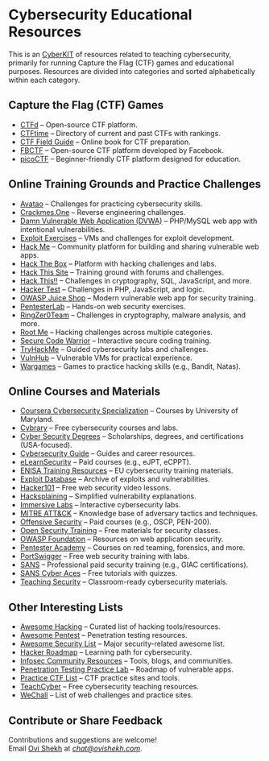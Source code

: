 Cybersecurity Educational Resources
==========================

This is an [CyberKIT](https://github.com/ovishkh) of resources related to teaching cybersecurity, primarily for running Capture the Flag (CTF) games and educational purposes. Resources are divided into categories and sorted alphabetically within each category.

## Capture the Flag (CTF) Games

* [CTFd](https://ctfd.io/) – Open-source CTF platform.
* [CTFtime](https://ctftime.org/) – Directory of current and past CTFs with rankings.
* [CTF Field Guide](https://trailofbits.github.io/ctf/) – Online book for CTF preparation.
* [FBCTF](https://github.com/facebook/fbctf) – Open-source CTF platform developed by Facebook.
* [picoCTF](https://picoctf.org/) – Beginner-friendly CTF platform designed for education.

## Online Training Grounds and Practice Challenges

* [Avatao](https://avatao.com/) – Challenges for practicing cybersecurity skills.
* [Crackmes.One](https://crackmes.one/) – Reverse engineering challenges.
* [Damn Vulnerable Web Application (DVWA)](http://www.dvwa.co.uk/) – PHP/MySQL web app with intentional vulnerabilities.
* [Exploit Exercises](https://exploit-exercises.com/) – VMs and challenges for exploit development.
* [Hack Me](https://hack.me/) – Community platform for building and sharing vulnerable web apps.
* [Hack The Box](https://www.hackthebox.eu/) – Platform with hacking challenges and labs.
* [Hack This Site](https://www.hackthissite.org/) – Training ground with forums and challenges.
* [Hack This!!](https://www.hackthis.co.uk/) – Challenges in cryptography, SQL, JavaScript, and more.
* [Hacker Test](http://www.hackertest.net/) – Challenges in PHP, JavaScript, and logic.
* [OWASP Juice Shop](https://owasp.org/www-project-juice-shop/) – Modern vulnerable web app for security training.
* [PentesterLab](https://pentesterlab.com/) – Hands-on web security exercises.
* [RingZer0Team](https://ringzer0team.com/) – Challenges in cryptography, malware analysis, and more.
* [Root Me](https://www.root-me.org) – Hacking challenges across multiple categories.
* [Secure Code Warrior](https://portal.securecodewarrior.com/#/intro-splash) – Interactive secure coding training.
* [TryHackMe](https://tryhackme.com/) – Guided cybersecurity labs and challenges.
* [VulnHub](https://www.vulnhub.com/) – Vulnerable VMs for practical experience.
* [Wargames](http://overthewire.org/wargames/) – Games to practice hacking skills (e.g., Bandit, Natas).

## Online Courses and Materials

* [Coursera Cybersecurity Specialization](https://www.coursera.org/specializations/cybersecurity) – Courses by University of Maryland.
* [Cybrary](https://www.cybrary.it/) – Free cybersecurity courses and labs.
* [Cyber Security Degrees](https://cybersecuritydegrees.org/) – Scholarships, degrees, and certifications (USA-focused).
* [Cybersecurity Guide](https://cybersecurityguide.org/) – Guides and career resources.
* [eLearnSecurity](https://www.elearnsecurity.com/) – Paid courses (e.g., eJPT, eCPPT).
* [ENISA Training Resources](https://www.enisa.europa.eu/topics/trainings-for-cybersecurity-specialists/online-training-material) – EU cybersecurity training materials.
* [Exploit Database](https://www.exploit-db.com/) – Archive of exploits and vulnerabilities.
* [Hacker101](https://www.hacker101.com/) – Free web security video lessons.
* [Hacksplaining](https://www.hacksplaining.com/lessons) – Simplified vulnerability explanations.
* [Immersive Labs](https://www.immersivelabs.com/) – Interactive cybersecurity labs.
* [MITRE ATT&CK](https://attack.mitre.org/) – Knowledge base of adversary tactics and techniques.
* [Offensive Security](https://www.offensive-security.com/) – Paid courses (e.g., OSCP, PEN-200).
* [Open Security Training](http://www.opensecuritytraining.info/) – Free materials for security classes.
* [OWASP Foundation](https://owasp.org/) – Resources on web application security.
* [Pentester Academy](https://www.pentesteracademy.com/) – Courses on red teaming, forensics, and more.
* [PortSwigger](https://portswigger.net/web-security) – Free web security training with labs.
* [SANS](https://www.sans.org/) – Professional paid security training (e.g., GIAC certifications).
* [SANS Cyber Aces](https://tutorials.cyberaces.org/) – Free tutorials with quizzes.
* [Teaching Security](https://teachingsecurity.org/) – Classroom-ready cybersecurity materials.

## Other Interesting Lists

* [Awesome Hacking](https://github.com/Hack-with-Github/Awesome-Hacking) – Curated list of hacking tools/resources.
* [Awesome Pentest](https://github.com/enaqx/awesome-pentest) – Penetration testing resources.
* [Awesome Security List](https://github.com/sindresorhus/awesome#security) – Major security-related awesome list.
* [Hacker Roadmap](https://github.com/sundowndev/hacker-roadmap) – Learning path for cybersecurity.
* [Infosec Community Resources](https://github.com/InfosecHouse/InfosecHouse) – Tools, blogs, and communities.
* [Penetration Testing Practice Lab](http://www.amanhardikar.com/mindmaps/PracticeUrls.html) – Roadmap of vulnerable apps.
* [Practice CTF List](http://captf.com/practice-ctf/) – CTF practice sites and tools.
* [TeachCyber](https://teachcyber.tk/) – Free cybersecurity teaching resources.
* [WeChall](https://www.wechall.net/active_sites) – List of web challenges and practice sites.

## Contribute or Share Feedback

Contributions and suggestions are welcome!  
Email [Ovi Shekh](https://github.com/ovishekh) at *chat@ovishekh.com*.

